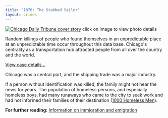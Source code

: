 ```yaml
---
title: "1876: The Stabbed Sailor"
layout: crimes
---
```


[![Chicago Daily Tribune cover story](/img/crimes/sailor/77.jpg)](/img/timeline/1903/large/77.jpg)
click on image to view photo details

Random killings of people who found themselves in an unpredictable place at an unpredictable time occur throughout this data base. Chicago's centrality as a transportation hub attracted people from all over the country and the world.

[View case details...](/database/71/)

Chicago was a central port, and the shipping trade was a major industry.

If a person without identification was killed, the family might not hear the news for years. The population of homeless persons, and especially homeless boys, had many runaways who came to the city to seek work and had not informed their families of their destination ([1000 Homeless Men](/pubs/homeless/)).

**For further reading:**
   [Information on immigration and emigration](/docs_fk/homicide/jclc453-456.pdf)
